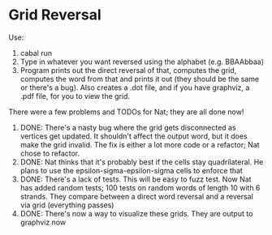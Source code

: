 # Grid Reversal

Use:

1. cabal run
2. Type in whatever you want reversed using the alphabet (e.g. BBAAbbaa)
3. Program prints out the direct reversal of that, computes the grid, computes the word from
that and prints it out (they should be the same or there's a bug). Also creates
a .dot file, and if you have graphviz, a .pdf file, for you to view the grid.

There were a few problems and TODOs for Nat; they are all done now!

1. DONE: There's a nasty bug where the grid gets disconnected as vertices get updated. It
shouldn't affect the output word, but it does make the grid invalid. The fix is either a
lot more code or a refactor; Nat chose to refactor.
2. DONE: Nat thinks that it's probably best if the cells stay quadrilateral. He plans to
use the epsilon-sigma-epsilon-sigma cells to enforce that
3. DONE: There's a lack of tests. This will be easy to fuzz test. Now Nat has added random tests;
100 tests on random words of length 10 with 6 strands. They compare between a direct
word reversal and a reversal via grid (everything passes)
4. DONE: There's now a way to visualize these grids. They are output to graphviz now
